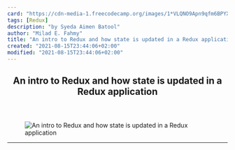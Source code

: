 ```yaml
---
card: "https://cdn-media-1.freecodecamp.org/images/1*VLQNO9Apn9qfm6BPYXG8TA.png"
tags: [Redux]
description: "by Syeda Aimen Batool"
author: "Milad E. Fahmy"
title: "An intro to Redux and how state is updated in a Redux application"
created: "2021-08-15T23:44:06+02:00"
modified: "2021-08-15T23:44:06+02:00"
---
```

<div class="site-wrapper">
<main id="site-main" class="site-main outer">
<div class="inner">
<article class="post-full post tag-redux tag-react tag-tech tag-programming tag-coding ">
<header class="post-full-header">
<h1 class="post-full-title">An intro to Redux and how state is updated in a Redux application</h1>
</header>
<figure class="post-full-image">
<picture>
<source media="(max-width: 700px)" sizes="1px" srcset="data:image/gif;base64,R0lGODlhAQABAIAAAAAAAP///yH5BAEAAAAALAAAAAABAAEAAAIBRAA7 1w">
<source media="(min-width: 701px)" sizes="(max-width: 800px) 400px,
(max-width: 1170px) 700px,
1400px" srcset="https://cdn-media-1.freecodecamp.org/images/1*VLQNO9Apn9qfm6BPYXG8TA.png 300w,
https://cdn-media-1.freecodecamp.org/images/1*VLQNO9Apn9qfm6BPYXG8TA.png 600w,
https://cdn-media-1.freecodecamp.org/images/1*VLQNO9Apn9qfm6BPYXG8TA.png 1000w,
https://cdn-media-1.freecodecamp.org/images/1*VLQNO9Apn9qfm6BPYXG8TA.png 2000w">
<img onerror="this.style.display='none'" src="https://cdn-media-1.freecodecamp.org/images/1*VLQNO9Apn9qfm6BPYXG8TA.png" alt="An intro to Redux and how state is updated in a Redux application">
</picture>
</figure>
<section class="post-full-content">
<div class="post-content medium-migrated-article">
</div>
<hr>
</section>
</article>
</div>
</main>
</div>
<!-- Google Tag Manager (noscript) -->
<!-- End Google Tag Manager (noscript) -->
